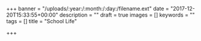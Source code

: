 +++
banner = "/uploads/:year:/:month:/:day:/filename.ext"
date = "2017-12-20T15:33:55+00:00"
description = ""
draft = true
images = []
keywords = ""
tags = []
title = "School Life"

+++
